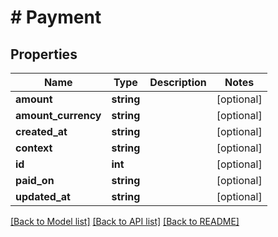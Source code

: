 # # Payment

## Properties

Name | Type | Description | Notes
------------ | ------------- | ------------- | -------------
**amount** | **string** |  | [optional]
**amount_currency** | **string** |  | [optional]
**created_at** | **string** |  | [optional]
**context** | **string** |  | [optional]
**id** | **int** |  | [optional]
**paid_on** | **string** |  | [optional]
**updated_at** | **string** |  | [optional]

[[Back to Model list]](../../README.md#models) [[Back to API list]](../../README.md#endpoints) [[Back to README]](../../README.md)
